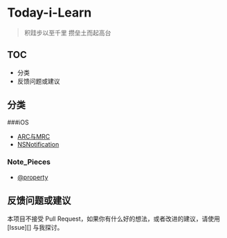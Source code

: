 # Today-i-Learn

> 积跬步以至千里 攒垒土而起高台

## TOC

<!-- MarkdownTOC -->

- 分类
- 反馈问题或建议

<!-- /MarkdownTOC -->

## 分类

<a name="iOS"></a>
###iOS
- [ARC与MRC](./iOS/ARC_MRC.md)
- [NSNotification](./iOS/NSNotification.md)

<a name="iOS_Note_Pieces"></a>
### Note_Pieces
- [@property](./iOS_note_pieces/note_@property_.md)

## 反馈问题或建议

本项目不接受 Pull Request，如果你有什么好的想法，或者改进的建议，请使用 [Issue][] 与我探讨。



